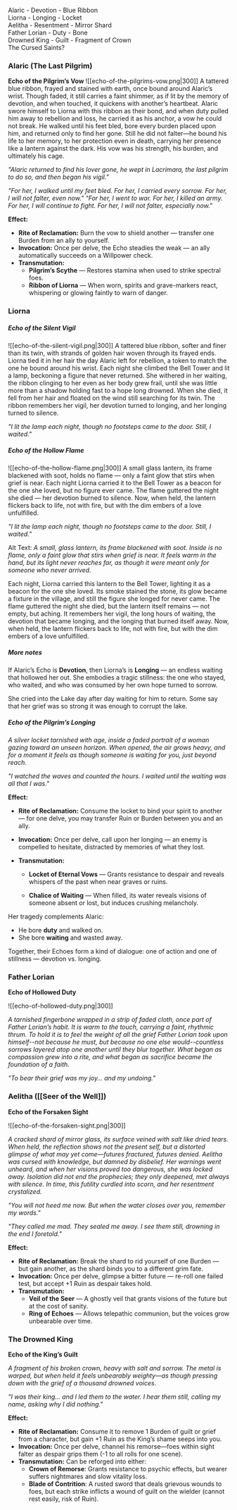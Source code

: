 
Alaric - Devotion - Blue Ribbon  
Liorna - Longing - Locket  
Aelitha - Resentment - Mirror Shard  
Father Lorian - Duty - Bone  
Drowned King - Guilt - Fragment of Crown  
The Cursed Saints?  


### Alaric (The Last Pilgrim)
**Echo of the Pilgrim’s Vow**
![[echo-of-the-pilgrims-vow.png|300]]
A tattered blue ribbon, frayed and stained with earth, once bound around Alaric’s wrist. Though faded, it still carries a faint shimmer, as if lit by the memory of devotion, and when touched, it quickens with another’s heartbeat. Alaric swore himself to Liorna with this ribbon as their bond, and when duty pulled him away to rebellion and loss, he carried it as his anchor, a vow he could not break. He walked until his feet bled, bore every burden placed upon him, and returned only to find her gone. Still he did not falter—he bound his life to her memory, to her protection even in death, carrying her presence like a lantern against the dark. His vow was his strength, his burden, and ultimately his cage.

_"Alaric returned to find his lover gone, he wept in Lacrimara, the last pilgrim to do so, and then began his vigil."_

_"For her, I walked until my feet bled. For her, I carried every sorrow. For her, I will not falter, even now."_
_"For her, I went to war. For her, I killed an army. For her, I will continue to fight. For her, I will not falter, especially now."_

**Effect:**
- **Rite of Reclamation:** Burn the vow to shield another — transfer one Burden from an ally to yourself.      
- **Invocation:** Once per delve, the Echo steadies the weak — an ally automatically succeeds on a Willpower check.      
- **Transmutation:**      
    - **Pilgrim’s Scythe** — Restores stamina when used to strike spectral foes.          
    - **Ribbon of Liorna** — When worn, spirits and grave-markers react, whispering or glowing faintly to warn of danger.          


### Liorna
##### **Echo of the Silent Vigil**
![[echo-of-the-silent-vigil.png|300]]
A tattered blue ribbon, softer and finer than its twin, with strands of golden hair woven through its frayed ends. Liorna tied it in her hair the day Alaric left for rebellion, a token to match the one he bound around his wrist. Each night she climbed the Bell Tower and lit a lamp, beckoning a figure that never returned. She withered in her waiting, the ribbon clinging to her even as her body grew frail, until she was little more than a shadow holding fast to a hope long drowned. When she died, it fell from her hair and floated on the wind still searching for its twin. The ribbon remembers her vigil, her devotion turned to longing, and her longing turned to silence. 

_"I lit the lamp each night, though no footsteps came to the door. Still, I waited."_

##### **Echo of the Hollow Flame**
![[echo-of-the-hollow-flame.png|300]]
A small glass lantern, its frame blackened with soot, holds no flame — only a faint glow that stirs when grief is near. Each night Liorna carried it to the Bell Tower as a beacon for the one she loved, but no figure ever came. The flame guttered the night she died — her devotion burned to silence. Now, when held, the lantern flickers back to life, not with fire, but with the dim embers of a love unfulfilled.

_"I lit the lamp each night, though no footsteps came to the door. Still, I waited."_

Alt Text:
_A small, glass lantern, its frame blackened with soot. Inside is no flame, only a faint glow that stirs when grief is near. It feels warm in the hand, but its light never reaches far, as though it were meant only for someone who never arrived._

Each night, Liorna carried this lantern to the Bell Tower, lighting it as a beacon for the one she loved. Its smoke stained the stone, its glow became a fixture in the village, and still the figure she longed for never came. The flame guttered the night she died, but the lantern itself remains — not empty, but aching. It remembers her vigil, the long hours of waiting, the devotion that became longing, and the longing that burned itself away. Now, when held, the lantern flickers back to life, not with fire, but with the dim embers of a love unfulfilled.

##### More notes
If Alaric’s Echo is **Devotion**, then Liorna’s is **Longing** — an endless waiting that hollowed her out. She embodies a tragic stillness: the one who stayed, who waited, and who was consumed by her own hope turned to sorrow. 

She cried into the Lake day after day waiting for him to return. Some say that her grief was so strong it was enough to corrupt the lake. 

##### **Echo of the Pilgrim’s Longing**

_A silver locket tarnished with age, inside a faded portrait of a woman gazing toward an unseen horizon. When opened, the air grows heavy, and for a moment it feels as though someone is waiting for you, just beyond reach._

_"I watched the waves and counted the hours. I waited until the waiting was all that I was."_

**Effect:**

- **Rite of Reclamation:** Consume the locket to bind your spirit to another — for one delve, you may transfer Ruin or Burden between you and an ally.
    
- **Invocation:** Once per delve, call upon her longing — an enemy is compelled to hesitate, distracted by memories of what they lost.
    
- **Transmutation:**
    
    - **Locket of Eternal Vows** — Grants resistance to despair and reveals whispers of the past when near graves or ruins.
        
    - **Chalice of Waiting** — When filled, its water reveals visions of someone absent or lost, but induces crushing melancholy.
        

Her tragedy complements Alaric:  
- He bore **duty** and walked on.      
- She bore **waiting** and wasted away.      

Together, their Echoes form a kind of dialogue: one of action and one of stillness — devotion vs. longing.

### Father Lorian

**Echo of Hollowed Duty**

![[echo-of-hollowed-duty.png|300]]

_A tarnished fingerbone wrapped in a strip of faded cloth, once part of Father Lorian’s habit. It is warm to the touch, carrying a faint, rhythmic thrum. To hold it is to feel the weight of all the grief Father Lorian took upon himself--not because he must, but because no one else would--countless sorrows layered atop one another until they blur together. What began as compassion grew into a rite, and what began as sacrifice became the foundation of a faith._

_"To bear their grief was my joy… and my undoing."_
### Aelitha  ([[Seer of the Well]])
**Echo of the Forsaken Sight**

![[echo-of-the-forsaken-sight.png|300]]

_A cracked shard of mirror glass, its surface veined with salt like dried tears. When held, the reflection shows not the present self, but a distorted glimpse of what may yet come—futures fractured, futures denied. Aelitha was cursed with knowledge, but damned by disbelief. Her warnings went unheard, and when her visions proved too dangerous, she was locked away. Isolation did not end the prophecies; they only deepened, met always with silence. In time, this futility curdled into scorn, and her resentment crystalized._

_"You will not heed me now. But when the water closes over you, remember my words."_

_"They called me mad. They sealed me away. I see them still, drowning in the end I foretold."_

**Effect:**
- **Rite of Reclamation:** Break the shard to rid yourself of one Burden — but gain another, as the shard binds you to a different grim fate.      
- **Invocation:** Once per delve, glimpse a bitter future — re-roll one failed test, but accept +1 Ruin as despair takes hold.      
- **Transmutation:**      
    - **Veil of the Seer** — A ghostly veil that grants visions of the future but at the cost of sanity.  
    - **Ring of Echoes** — Allows telepathic communion, but the voices grow unbearable over time.  

### The Drowned King

**Echo of the King’s Guilt**

_A fragment of his broken crown, heavy with salt and sorrow. The metal is warped, but when held it feels unbearably weighty—as though pressing down with the grief of a thousand drowned voices._

_"I was their king… and I led them to the water. I hear them still, calling my name, asking why I did nothing."_

**Effect:**

- **Rite of Reclamation:** Consume it to remove 1 Burden of guilt or grief from a character, but gain +1 Ruin as the King’s shame seeps into you.      
- **Invocation:** Once per delve, channel his remorse—foes within sight falter as despair grips them (-1 to all rolls for one scene).      
- **Transmutation:** Can be reforged into either:      
    - **Crown of Remorse**: Grants resistance to psychic effects, but wearer suffers nightmares and slow vitality loss.          
    - **Blade of Contrition**: A rusted sword that deals grievous wounds to foes, but each strike inflicts a wound of guilt on the wielder (cannot rest easily, risk of Ruin).        
